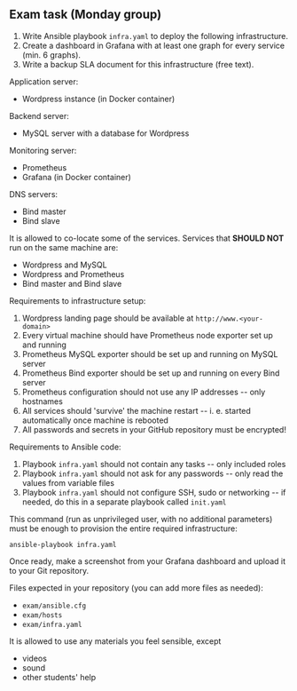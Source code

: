 Exam task (Monday group)
------------------------

 1. Write Ansible playbook `infra.yaml` to deploy the following infrastructure.
 2. Create a dashboard in Grafana with at least one graph for every service
    (min. 6 graphs).
 3. Write a backup SLA document for this infrastructure (free text).

Application server:
 - Wordpress instance (in Docker container)

Backend server:
 - MySQL server with a database for Wordpress

Monitoring server:
 - Prometheus
 - Grafana (in Docker container)

DNS servers:
 - Bind master
 - Bind slave

It is allowed to co-locate some of the services.
Services that **SHOULD NOT** run on the same machine are:
 - Wordpress and MySQL
 - Wordpress and Prometheus
 - Bind master and Bind slave

Requirements to infrastructure setup:
 1. Wordpress landing page should be available at `http://www.<your-domain>`
 2. Every virtual machine should have Prometheus node exporter set up and
    running
 3. Prometheus MySQL exporter should be set up and running on MySQL server
 4. Prometheus Bind exporter should be set up and running on every Bind server
 5. Prometheus configuration should not use any IP addresses -- only hostnames
 6. All services should 'survive' the machine restart -- i. e. started
    automatically once machine is rebooted
 7. All passwords and secrets in your GitHub repository must be encrypted!

Requirements to Ansible code:
 1. Playbook `infra.yaml` should not contain any tasks -- only included roles
 2. Playbook `infra.yaml` should not ask for any passwords -- only read the
    values from variable files
 3. Playbook `infra.yaml` should not configure SSH, sudo or networking -- if
    needed, do this in a separate playbook called `init.yaml`

This command (run as unprivileged user, with no additional parameters) must be
enough to provision the entire required infrastructure:

    ansible-playbook infra.yaml

Once ready, make a screenshot from your Grafana dashboard and upload it to your
Git repository.

Files expected in your repository (you can add more files as needed):
 - `exam/ansible.cfg`
 - `exam/hosts`
 - `exam/infra.yaml`

It is allowed to use any materials you feel sensible, except
 - videos
 - sound
 - other students' help
